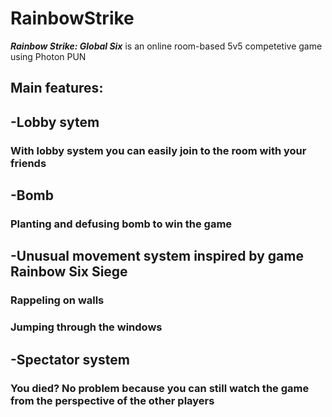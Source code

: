# RainbowStrike 
***Rainbow Strike: Global Six*** is an online room-based 5v5 competetive game using Photon PUN

## Main features:

## -Lobby sytem
### With lobby system you can easily join to the room with your friends

## -Bomb
### Planting and defusing bomb to win the game

## -Unusual movement system inspired by game Rainbow Six Siege
### Rappeling on walls
### Jumping through the windows

## -Spectator system
### You died? No problem because you can still watch the game from the perspective of the other players


